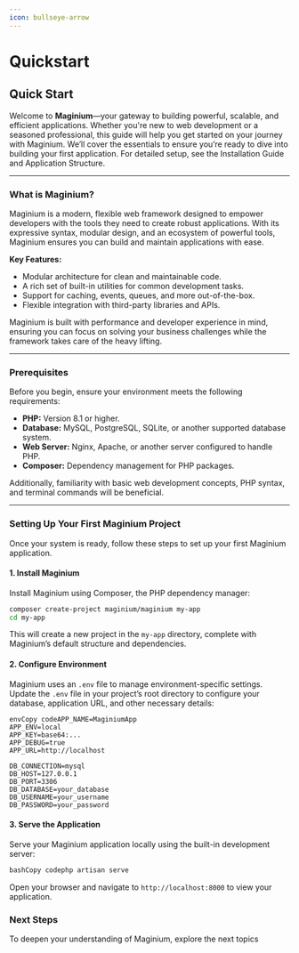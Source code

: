 ```yaml
---
icon: bullseye-arrow
---
```


# Quickstart

## Quick Start

Welcome to **Maginium**—your gateway to building powerful, scalable, and efficient applications. Whether you're new to web development or a seasoned professional, this guide will help you get started on your journey with Maginium. We’ll cover the essentials to ensure you’re ready to dive into building your first application. For detailed setup, see the Installation Guide and Application Structure.

***

### What is Maginium?

Maginium is a modern, flexible web framework designed to empower developers with the tools they need to create robust applications. With its expressive syntax, modular design, and an ecosystem of powerful tools, Maginium ensures you can build and maintain applications with ease.

**Key Features:**

* Modular architecture for clean and maintainable code.
* A rich set of built-in utilities for common development tasks.
* Support for caching, events, queues, and more out-of-the-box.
* Flexible integration with third-party libraries and APIs.

Maginium is built with performance and developer experience in mind, ensuring you can focus on solving your business challenges while the framework takes care of the heavy lifting.

***

### Prerequisites

Before you begin, ensure your environment meets the following requirements:

* **PHP:** Version 8.1 or higher.
* **Database:** MySQL, PostgreSQL, SQLite, or another supported database system.
* **Web Server:** Nginx, Apache, or another server configured to handle PHP.
* **Composer:** Dependency management for PHP packages.

Additionally, familiarity with basic web development concepts, PHP syntax, and terminal commands will be beneficial.

***

### Setting Up Your First Maginium Project

Once your system is ready, follow these steps to set up your first Maginium application.

#### 1. Install Maginium

Install Maginium using Composer, the PHP dependency manager:

```bash
composer create-project maginium/maginium my-app
cd my-app
```

This will create a new project in the `my-app` directory, complete with Maginium’s default structure and dependencies.

#### 2. Configure Environment

Maginium uses an `.env` file to manage environment-specific settings. Update the `.env` file in your project’s root directory to configure your database, application URL, and other necessary details:

```env
envCopy codeAPP_NAME=MaginiumApp
APP_ENV=local
APP_KEY=base64:...
APP_DEBUG=true
APP_URL=http://localhost

DB_CONNECTION=mysql
DB_HOST=127.0.0.1
DB_PORT=3306
DB_DATABASE=your_database
DB_USERNAME=your_username
DB_PASSWORD=your_password
```

#### 3. Serve the Application

Serve your Maginium application locally using the built-in development server:

```bash
bashCopy codephp artisan serve
```

Open your browser and navigate to `http://localhost:8000` to view your application.

### Next Steps

To deepen your understanding of Maginium, explore the next topics
